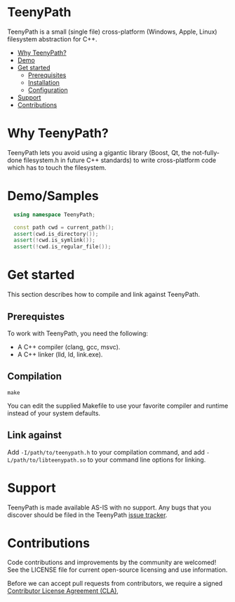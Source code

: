 # TeenyPath

TeenyPath is a small (single file) cross-platform (Windows, Apple, Linux) filesystem abstraction for C++.

* [Why TeenyPath?](#why-teenypath)
* [Demo](#demo)
* [Get started](#get-started)
  * [Prerequisites](#prerequisites)
  * [Installation](#installation)
  * [Configuration](#configuration)
* [Support](#support)
* [Contributions](#contributions)

# Why TeenyPath?

TeenyPath lets you avoid using a gigantic library (Boost, Qt, the not-fully-done filesystem.h in future C++ standards) to write cross-platform code which has to touch the filesystem.

# Demo/Samples

```cpp
  using namespace TeenyPath;

  const path cwd = current_path();
  assert(cwd.is_directory());
  assert(!cwd.is_symlink());
  assert(!cwd.is_regular_file());
```

# Get started

This section describes how to compile and link against TeenyPath.

## Prerequistes

To work with TeenyPath, you need the following:

* A C++ compiler (clang, gcc, msvc).
* A C++ linker (lld, ld, link.exe).

## Compilation

`make`

You can edit the supplied Makefile to use your favorite compiler and runtime instead of your system defaults.

## Link against

Add `-I/path/to/teenypath.h` to your compilation command, and add `-L/path/to/libteenypath.so` to your command line options for linking.

# Support

TeenyPath is made available AS-IS with no support. Any bugs that you discover should be filed in the TeenyPath [issue tracker](/issues).

# Contributions

Code contributions and improvements by the community are welcomed!
See the LICENSE file for current open-source licensing and use information.

Before we can accept pull requests from contributors, we require a signed [Contributor License Agreement (CLA)](http://tableau.github.io/contributing.html),
